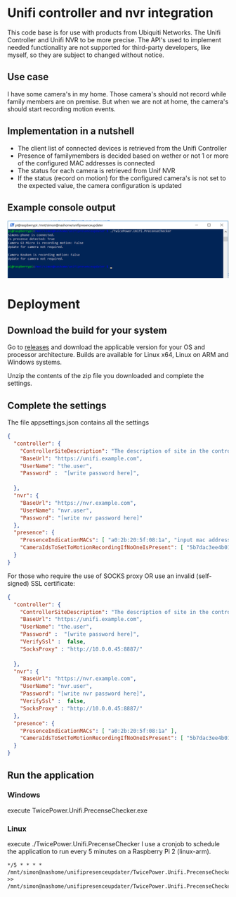 # Unifi controller and nvr integration
This code base is for use with products from Ubiquiti Networks. The Unifi Controller and Unifi NVR to be more precise.
The API's used to implement needed functionality are not supported for third-party developers, like myself, so they are subject to changed without notice.


## Use case
I have some camera's in my home. Those camera's should not record while family members are on premise.
But when we are not at home, the camera's should start recording motion events.

## Implementation in a nutshell
+ The client list of connected devices is retrieved from the Unifi Controller
+ Presence of familymembers is decided based on wether or not 1 or more of the configured MAC addresses is connected
+ The status for each camera is retrieved from Unif NVR
+ If the status (record on motion) for the configured camera's is not set to the expected value, the camera configuration is updated


## Example console output
![screenshot text](https://raw.githubusercontent.com/2xPower/Unifi-controller-and-nvr/master/Screenshot.PNG "Example console output")


# Deployment
## Download the build for your system
Go to [releases](https://github.com/2xPower/Unifi-controller-and-nvr/releases) and download the applicable version for your OS and processor architecture.
Builds are available for Linux x64, Linux on ARM and Windows systems.

Unzip the contents of the zip file you downloaded and complete the settings.


## Complete the settings
The file appsettings.json contains all the settings

```json
{
  "controller": {
    "ControllerSiteDescription": "The description of site in the controller (default is default)",
    "BaseUrl": "https://unifi.example.com",
    "UserName": "the.user", 
    "Password" :  "[write password here]",
    
  },
  "nvr": {
    "BaseUrl": "https://nvr.example.com",
    "UserName": "nvr.user",
    "Password": "[write nvr password here]"
  },
  "presence": {
    "PresenceIndicationMACs": [ "a0:2b:20:5f:08:1a", "input mac address for phone here" ],
    "CameraIdsToSetToMotionRecordingIfNoOneIsPresent": [ "5b7dac3ee4b014ad206c0544","get the id from nvr website"]
  }
}
```

For those who require the use of SOCKS proxy OR use an invalid (self-signed) SSL certificate:
```json
{
  "controller": {
    "ControllerSiteDescription": "The description of site in the controller (default is default)",
    "BaseUrl": "https://unifi.example.com",
    "UserName": "the.user", 
    "Password" :  "[write password here]",
    "VerifySsl" :  false,
    "SocksProxy" : "http://10.0.0.45:8887/"
    
  },
  "nvr": {
    "BaseUrl": "https://nvr.example.com",
    "UserName": "nvr.user",
    "Password": "[write nvr password here]",
    "VerifySsl" :  false,
    "SocksProxy" : "http://10.0.0.45:8887/"
  },
  "presence": {
    "PresenceIndicationMACs": [ "a0:2b:20:5f:08:1a" ],
    "CameraIdsToSetToMotionRecordingIfNoOneIsPresent": [ "5b7dac3ee4b014ad206c0544","get the id from nvr website"]
  }
}
```
## Run the application

### Windows
execute TwicePower.Unifi.PrecenseChecker.exe

### Linux
execute ./TwicePower.Unifi.PrecenseChecker
I use a cronjob to schedule the application to run every 5 minutes on a Raspberry Pi 2 (linux-arm).
```crontab -e
*/5 * * * * /mnt/simon@nashome/unifipresenceupdater/TwicePower.Unifi.PrecenseChecker >> /mnt/simon@nashome/unifipresenceupdater/TwicePower.Unifi.PrecenseChecker.log
```